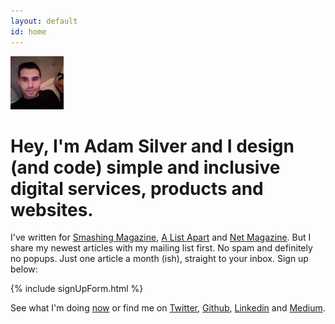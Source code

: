 ```yaml
---
layout: default
id: home
---
```


<div class="face">
  	<img src="/assets/img/adam3.jpg" alt="" width="85" height="85">
</div>

# Hey, I'm Adam Silver and I design (and code) simple and inclusive digital services, products and websites.

I've written for [Smashing Magazine](https://www.smashingmagazine.com/author/adamsilver/), [A List Apart](https://alistapart.com/author/adamsilver) and [Net Magazine](http://www.creativebloq.com/net-magazine). But I share my newest articles with my mailing list first. No spam and definitely no popups. Just one article a month (ish), straight to your inbox. Sign up below:

{% include signUpForm.html %}

See what I'm doing [now](/now/) or find me on [Twitter](http://www.twitter.com/adambsilver/), [Github](http://www.github.com/adamsilver/), [Linkedin](http://uk.linkedin.com/in/adambsilver/) and [Medium](http://medium.com/@adambsilver).

<!-- <br><br>

## What I can do for you

1. **UX**&mdash;Research, user journeys, interaction design, inclusive design, prototyping, A/B testing, wireframing, responsive design, accessibility, style guides and pattern libraries.
2. **Front-end development**&mdash;HTML, CSS, Javascript, Jasmine, Node.js and a multitude of related technologies.
3. **Strategy**&mdash;Leading and collaborating on an iterative design and development process. Shaping a product’s MVP and beyond.

## Say hello

If you want to chat with me about any of this [send me a message](mailto:adam+hello@adamsilver.io). -->


